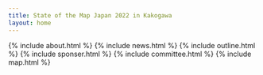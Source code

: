 ```yaml
---
title: State of the Map Japan 2022 in Kakogawa
layout: home
---
```


{% include about.html %}
{% include news.html %}
{% include outline.html %}
{% include sponser.html %}
{% include committee.html %}
{% include map.html %}
